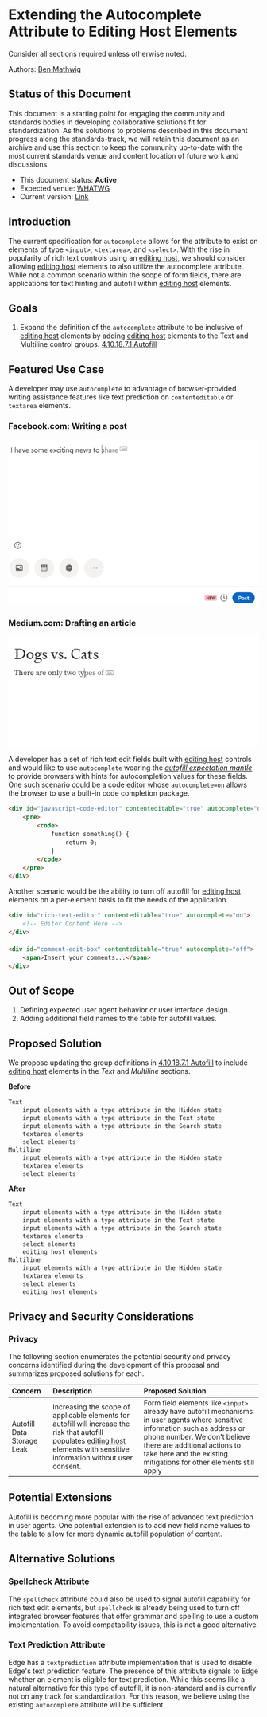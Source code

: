 # Extending the Autocomplete Attribute to Editing Host Elements

Consider all sections required unless otherwise noted.

Authors: [Ben Mathwig](https://github.com/bmathwig)

## Status of this Document

This document is a starting point for engaging the community and standards bodies in developing collaborative solutions fit for standardization. As the solutions to problems described in this document progress along the standards-track, we will retain this document as an archive and use this section to keep the community up-to-date with the most current standards venue and content location of future work and discussions.

* This document status: **Active**
* Expected venue: [WHATWG](https://whatwg.org/)
* Current version: [Link](#)

## Introduction
The current specification for `autocomplete` allows for the attribute to exist on elements of type `<input>`, `<textarea>`, and `<select>`. With the rise in popularity of rich text controls using an [editing host](https://html.spec.whatwg.org/multipage/interaction.html#editing-host), we should consider allowing [editing host](https://html.spec.whatwg.org/multipage/interaction.html#editing-host) elements to also utilize the autocomplete attribute. While not a common scenario within the scope of form fields, there are applications for text hinting and autofill within [editing host](https://html.spec.whatwg.org/multipage/interaction.html#editing-host) elements.


## Goals

1. Expand the definition of the `autocomplete` attribute to be inclusive of [editing host](https://html.spec.whatwg.org/multipage/interaction.html#editing-host) elements by adding [editing host](https://html.spec.whatwg.org/multipage/interaction.html#editing-host) elements to the Text and Multiline control groups. [4.10.18.7.1 Autofill](https://html.spec.whatwg.org/multipage/form-control-infrastructure.html#autofilling-form-controls:-the-autocomplete-attribute)

## Featured Use Case
A developer may use `autocomplete` to advantage of browser-provided writing assistance features like text prediction on `contenteditable` or `textarea` elements.
### Facebook.com: Writing a post
![Writing a post on facebook.com](facebook-post.png)

### Medium.com: Drafting an article
![Drafting an article on medium.com](medium-draft.png)


A developer has a set of rich text edit fields built with [editing host](https://html.spec.whatwg.org/multipage/interaction.html#editing-host) controls and would like to use `autocomplete` wearing the [*autofill expectation mantle*](https://html.spec.whatwg.org/multipage/form-control-infrastructure.html#autofilling-form-controls:-the-autocomplete-attribute) to provide browsers with hints for autocompletion values for these fields. One such scenario could be a code editor whose `autocomplete=on` allows the browser to use a built-in code completion package.

```html
<div id="javascript-code-editor" contenteditable="true" autocomplete="on">
    <pre>
        <code>
            function something() {
                return 0;
            }
        </code>
    </pre>
</div>
```

Another scenario would be the ability to turn off autofill for [editing host](https://html.spec.whatwg.org/multipage/interaction.html#editing-host) elements on a per-element basis to fit the needs of the application.

```html
<div id="rich-text-editor" contenteditable="true" autocomplete="on">
    <!-- Editor Content Here -->
</div>

<div id="comment-edit-box" contenteditable="true" autocomplete="off">
    <span>Insert your comments...</span>
</div>
```

## Out of Scope
1. Defining expected user agent behavior or user interface design.
1. Adding additional field names to the table for autofill values.

## Proposed Solution
We propose updating the group definitions in [4.10.18.7.1 Autofill](https://html.spec.whatwg.org/multipage/form-control-infrastructure.html#autofilling-form-controls:-the-autocomplete-attribute) to include [editing host](https://html.spec.whatwg.org/multipage/interaction.html#editing-host) elements in the *Text* and *Multiline* sections.

**Before**
```
Text
    input elements with a type attribute in the Hidden state
    input elements with a type attribute in the Text state
    input elements with a type attribute in the Search state
    textarea elements
    select elements
Multiline
    input elements with a type attribute in the Hidden state
    textarea elements
    select elements
```

**After**
```
Text
    input elements with a type attribute in the Hidden state
    input elements with a type attribute in the Text state
    input elements with a type attribute in the Search state
    textarea elements
    select elements
    editing host elements
Multiline
    input elements with a type attribute in the Hidden state
    textarea elements
    select elements
    editing host elements
```

## Privacy and Security Considerations
### Privacy
The following section enumerates the potential security and privacy concerns identified during the development of this proposal and summarizes proposed solutions for each.

| Concern | Description | Proposed Solution |
| :- | :- | :- |
| Autofill Data Storage Leak | Increasing the scope of applicable elements for autofill will increase the risk that autofill populates [editing host](https://html.spec.whatwg.org/multipage/interaction.html#editing-host) elements with sensitive information without user consent. | Form field elements like `<input>` already have autofill mechanisms in user agents where sensitive information such as address or phone number. We don't believe there are additional actions to take here and the existing mitigations for other elements still apply |

## Potential Extensions
Autofill is becoming more popular with the rise of advanced text prediction in user agents. One potential extension is to add new field name values to the table to allow for more dynamic autofill population of content.

## Alternative Solutions
### Spellcheck Attribute
The `spellcheck` attribute could also be used to signal autofill capability for rich text edit elements, but `spellcheck` is already being used to turn off integrated browser features that offer grammar and spelling to use a custom implementation. To avoid compatability issues, this is not a good alternative.

### Text Prediction Attribute
Edge has a `textprediction` attribute implementation that is used to disable Edge's text prediction feature. The presence of this attribute signals to Edge whether an element is eligible for text prediction. While this seems like a natural alternative for this type of autofill, it is non-standard and is currently not on any track for standardization. For this reason, we believe using the existing `autocomplete` attribute will be sufficient.